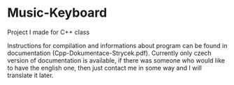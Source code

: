 # Music-Keyboard
Project I made for C++ class

Instructions for compilation and informations about program can be found in documentation (Cpp-Dokumentace-Strycek.pdf). 
Currently only czech version of documentation is available, if there was someone who would like to have the english one, then
just contact me in some way and I will translate it later.
